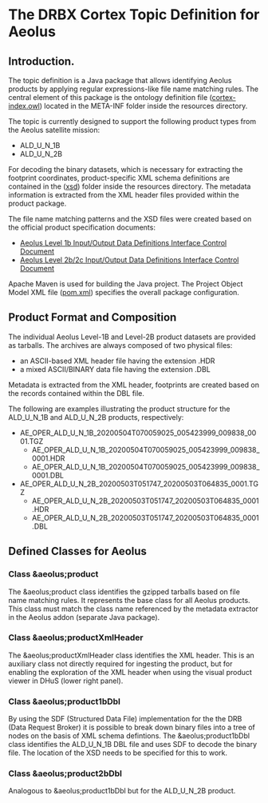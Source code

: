 # The DRBX Cortex Topic Definition for Aeolus

## Introduction.

The topic definition is a Java package that allows identifying Aeolus products by applying regular expressions-like file name matching rules. The central element of this package is the ontology definition file ([cortex-index.owl](src/main/resources/META-INF/cortex-index.owl)) located in the META-INF folder inside the resources directory.

The topic is currently designed to support the following product types from the Aeolus satellite mission:

- ALD\_U\_N\_1B
- ALD\_U\_N\_2B

For decoding the binary datasets, which is necessary for extracting the footprint coordinates, product-specific XML schema definitions are contained in the ([xsd](src/main/resources/META-INF/xsd)) folder inside the resources directory. The metadata information is extracted from the XML header files provided within the product package.

The file name matching patterns and the XSD files were created based on the official product specification documents:

- [Aeolus Level 1b Input/Output Data Definitions Interface Control Document](https://earth.esa.int/pi/esa?type=file&table=aotarget&cmd=image&alias=Aeolus_L1B_Input_Output_DD_ICD)
- [Aeolus Level 2b/2c Input/Output Data Definitions Interface Control Document](https://earth.esa.int/pi/esa?type=file&table=aotarget&cmd=image&alias=Aeolus_L2B_2C_Input_Output_DD_ICD)

Apache Maven is used for building the Java project. The Project Object Model XML file ([pom.xml](pom.xml)) specifies the overall package configuration.

## Product Format and Composition

The individual Aeolus Level-1B and Level-2B product datasets are provided as tarballs. The archives are always composed of two physical files:

- an ASCII-based XML header file having the extension .HDR
- a mixed ASCII/BINARY data file having the extension .DBL

Metadata is extracted from the XML header, footprints are created based on the records contained within the DBL file.

The following are examples illustrating the product structure for the ALD\_U\_N\_1B and ALD\_U\_N\_2B products, respectively:

- AE\_OPER\_ALD\_U\_N\_1B\_20200504T070059025\_005423999\_009838\_0001.TGZ
  - AE\_OPER\_ALD\_U\_N\_1B\_20200504T070059025\_005423999\_009838\_0001.HDR
  - AE\_OPER\_ALD\_U\_N\_1B\_20200504T070059025\_005423999\_009838\_0001.DBL
- AE\_OPER\_ALD\_U\_N\_2B\_20200503T051747\_20200503T064835\_0001.TGZ
  - AE\_OPER\_ALD\_U\_N\_2B\_20200503T051747\_20200503T064835\_0001.HDR
  - AE\_OPER\_ALD\_U\_N\_2B\_20200503T051747\_20200503T064835\_0001.DBL 

## Defined Classes for Aeolus

### Class &aeolus;product

The &aeolus;product class identifies the gzipped tarballs based on file name matching rules. It represents the base class for all Aeolus products. This class must match the class name referenced by the metadata extractor in the Aeolus addon (separate Java package). 

### Class &aeolus;productXmlHeader

The &aeolus;productXmlHeader class identifies the XML header. This is an auxiliary class not directly required for ingesting the product, but for enabling the exploration of the XML header when using the visual product viewer in DHuS (lower right panel).

### Class &aeolus;product1bDbl

By using the SDF (Structured Data File) implementation for the the DRB (Data Request Broker) it is possible to break down binary files into a tree of nodes on the basis of XML schema defintions. The &aeolus;product1bDbl class identifies the ALD\_U\_N\_1B DBL file and uses SDF to decode the binary file. The location of the XSD needs to be specified for this to work.  

### Class &aeolus;product2bDbl

Analogous to &aeolus;product1bDbl but for the ALD\_U\_N\_2B product.